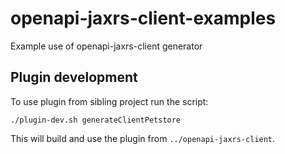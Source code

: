 # openapi-jaxrs-client-examples

Example use of openapi-jaxrs-client generator


## Plugin development

To use plugin from sibling project run the script:

    ./plugin-dev.sh generateClientPetstore

This will build and use the plugin from `../openapi-jaxrs-client`.
